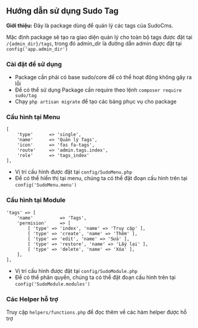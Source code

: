 ## Hướng dẫn sử dụng Sudo Tag ##

**Giới thiệu:** Đây là package dùng để quản lý các tags của SudoCms.

Mặc định package sẽ tạo ra giao diện quản lý cho toàn bộ tags được đặt tại `/{admin_dir}/tags`, trong đó admin_dir là đường dẫn admin được đặt tại `config('app.admin_dir')`

### Cài đặt để sử dụng ###

- Package cần phải có base sudo/core để có thể hoạt động không gây ra lỗi
- Để có thể sử dụng Package cần require theo lệnh `composer require sudo/tag`
- Chạy `php artisan migrate` để tạo các bảng phục vụ cho package

### Cấu hình tại Menu ###

	[
    	'type' 		=> 'single',
		'name' 		=> 'Quản lý Tags',
		'icon' 		=> 'fas fa-tags',
		'route' 	=> 'admin.tags.index',
		'role'		=> 'tags_index'
	],
 
- Vị trí cấu hình được đặt tại `config/SudoMenu.php`
- Để có thể hiển thị tại menu, chúng ta có thể đặt đoạn cấu hình trên tại `config('SudoMenu.menu')`

### Cấu hình tại Module ###
	
	'tags' => [
		'name' 			=> 'Tags',
		'permision' 	=> [
			[ 'type' => 'index', 'name' => 'Truy cập' ],
			[ 'type' => 'create', 'name' => 'Thêm' ],
			[ 'type' => 'edit', 'name' => 'Sửa' ],
			[ 'type' => 'restore', 'name' => 'Lấy lại' ],
			[ 'type' => 'delete', 'name' => 'Xóa' ],
		],
	],

- Vị trí cấu hình được đặt tại `config/SudoModule.php`
- Để có thể phân quyền, chúng ta có thể đặt đoạn cấu hình trên tại `config('SudoModule.modules')`
 
### Các Helper hỗ trợ ###

Truy cập `helpers/functions.php` để đọc thêm về các hàm helper được hỗ trợ